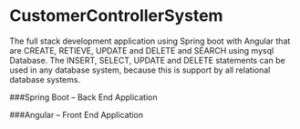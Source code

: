 # CustomerControllerSystem
The full stack development application using Spring boot with Angular that are CREATE, RETIEVE, UPDATE and DELETE and SEARCH using mysql Database. The INSERT, SELECT, UPDATE and DELETE statements can be used in any database system, because this is support by all relational database systems.

###Spring Boot – Back End Application

###Angular – Front End Application

